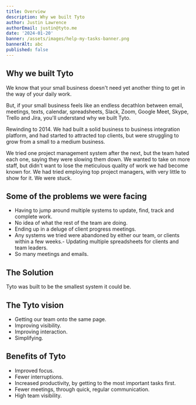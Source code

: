 ```yaml
---
title: Overview
description: Why we built Tyto
author: Justin Lawrence
authorEmail: justin@tyto.me
date: '2024-01-20'
banner: /assets/images/help-my-tasks-banner.png
bannerAlt: abc
published: false
---
```


## Why we built Tyto

We know that your small business doesn't need yet another thing to get in the way of your daily work.

But, if your small business feels like an endless decathlon between email, meetings, texts, calendar, spreadsheets, Slack, Zoom, Google Meet, Skype, Trello and Jira, you'll understand why we built Tyto.

Rewinding to 2014. We had built a solid business to business integration platform, and had started to attracted top clients, but were struggling to grow from a small to a medium business.

We tried one project management system after the next, but the team hated each one, saying they were slowing them down. We wanted to take on more staff, but didn't want to lose the meticulous quality of work we had become known for. We had tried employing top project managers, with very little to show for it. We were stuck.

## Some of the problems we were facing

- Having to jump around multiple systems to update, find, track and complete work.
- No idea of what the rest of the team are doing.
- Ending up in a deluge of client progress meetings.
- Any systems we tried were abandoned by either our team, or clients within a few weeks.- Updating multiple spreadsheets for clients and team leaders.
- So many meetings and emails.

## The Solution

Tyto was built to be the smallest system it could be.

## The Tyto vision

- Getting our team onto the same page.
- Improving visibility.
- Improving interaction.
- Simplifying.

## Benefits of Tyto

- Improved focus.
- Fewer interruptions.
- Increased productivity, by getting to the most important tasks first.
- Fewer meetings, through quick, regular communication.
- High team visibility.

